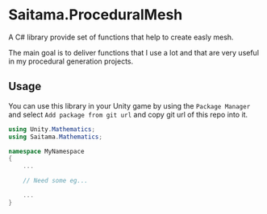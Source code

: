 # Saitama.ProceduralMesh

A C# library provide set of functions that help to create easly mesh.

The main goal is to deliver functions that I use a lot and that are very useful in my procedural generation projects.

## Usage

You can use this library in your Unity game by using the `Package Manager` and select `Add package from git url` and copy git url of this repo into it.

```C#
using Unity.Mathematics;
using Saitama.Mathematics;

namespace MyNamespace
{
    ...

    // Need some eg...

    ...
}
```